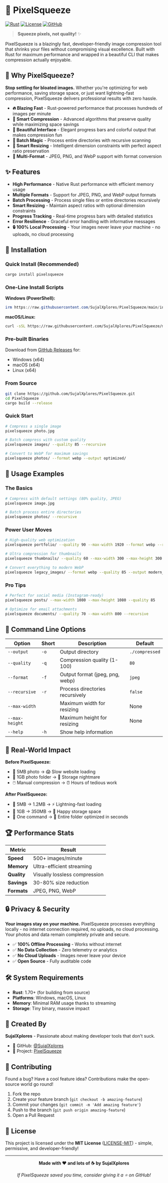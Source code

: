 # 🎨 PixelSqueeze

[![Rust](https://img.shields.io/badge/rust-1.70+-orange.svg)](https://www.rust-lang.org)
[![License](https://img.shields.io/badge/license-MIT%20OR%20Apache--2.0-blue.svg)](LICENSE)
[![GitHub](https://img.shields.io/badge/github-SujalXplores/PixelSqueeze-blue.svg)](https://github.com/SujalXplores/PixelSqueeze)

> **Squeeze pixels, not quality!** ✨

PixelSqueeze is a blazingly fast, developer-friendly image compression tool that shrinks your files without compromising visual excellence. Built with Rust for maximum performance and wrapped in a beautiful CLI that makes compression actually enjoyable.

## 🚀 Why PixelSqueeze?

**Stop settling for bloated images.** Whether you're optimizing for web performance, saving storage space, or just want lightning-fast compression, PixelSqueeze delivers professional results with zero hassle.

- **🔥 Blazing Fast** - Rust-powered performance that processes hundreds of images per minute
- **🎯 Smart Compression** - Advanced algorithms that preserve quality while maximizing space savings
- **🌈 Beautiful Interface** - Elegant progress bars and colorful output that makes compression fun
- **🔄 Batch Magic** - Process entire directories with recursive scanning
- **📐 Smart Resizing** - Intelligent dimension constraints with perfect aspect ratio preservation
- **🎨 Multi-Format** - JPEG, PNG, and WebP support with format conversion

## ✨ Features

- **High Performance** - Native Rust performance with efficient memory usage
- **Multiple Formats** - Support for JPEG, PNG, and WebP output formats
- **Batch Processing** - Process single files or entire directories recursively
- **Smart Resizing** - Maintain aspect ratios with optional dimension constraints
- **Progress Tracking** - Real-time progress bars with detailed statistics
- **Error Resilience** - Graceful error handling with informative messages
- **🔒 100% Local Processing** - Your images never leave your machine - no uploads, no cloud processing

## 🚀 Installation

### Quick Install (Recommended)
```bash
cargo install pixelsqueeze
```

### One-Line Install Scripts
**Windows (PowerShell):**
```powershell
irm https://raw.githubusercontent.com/SujalXplores/PixelSqueeze/main/install.ps1 | iex
```

**macOS/Linux:**
```bash
curl -sSL https://raw.githubusercontent.com/SujalXplores/PixelSqueeze/main/install.sh | bash
```

### Pre-built Binaries
Download from [GitHub Releases](https://github.com/SujalXplores/PixelSqueeze/releases) for:
- Windows (x64)
- macOS (x64) 
- Linux (x64)

### From Source
```bash
git clone https://github.com/SujalXplores/PixelSqueeze.git
cd PixelSqueeze
cargo build --release
```

### Quick Start
```bash
# Compress a single image
pixelsqueeze photo.jpg

# Batch compress with custom quality
pixelsqueeze images/ --quality 85 --recursive

# Convert to WebP for maximum savings
pixelsqueeze photos/ --format webp --output optimized/
```

## 💫 Usage Examples

### The Basics
```bash
# Compress with default settings (80% quality, JPEG)
pixelsqueeze image.jpg

# Batch process entire directories
pixelsqueeze photos/ --recursive
```

### Power User Moves
```bash
# High-quality web optimization
pixelsqueeze portfolio/ --quality 90 --max-width 1920 --format webp --recursive

# Ultra compression for thumbnails
pixelsqueeze thumbnails/ --quality 60 --max-width 300 --max-height 300

# Convert everything to modern WebP
pixelsqueeze legacy_images/ --format webp --quality 85 --output modern_images/
```

### Pro Tips
```bash
# Perfect for social media (Instagram-ready)
pixelsqueeze posts/ --max-width 1080 --max-height 1080 --quality 85

# Optimize for email attachments
pixelsqueeze documents/ --quality 70 --max-width 800 --recursive
```

## 🎯 Command Line Options

| Option | Short | Description | Default |
|--------|-------|-------------|---------|
| `--output` | `-o` | Output directory | `./compressed` |
| `--quality` | `-q` | Compression quality (1-100) | `80` |
| `--format` | `-f` | Output format (jpeg, png, webp) | `jpeg` |
| `--recursive` | `-r` | Process directories recursively | `false` |
| `--max-width` | | Maximum width for resizing | None |
| `--max-height` | | Maximum height for resizing | None |
| `--help` | `-h` | Show help information | |

## 🎯 Real-World Impact

**Before PixelSqueeze:**
- 📸 5MB photo → 😱 Slow website loading
- 📁 1GB photo folder → 💾 Storage nightmare
- 🖱️ Manual compression → ⏰ Hours of tedious work

**After PixelSqueeze:**
- 📸 5MB → 1.2MB → ⚡ Lightning-fast loading
- 📁 1GB → 350MB → 💚 Happy storage space
- 🔄 One command → 🚀 Entire folder optimized in seconds

## 🏆 Performance Stats

| Metric | Result |
|--------|--------|
| **Speed** | 500+ images/minute |
| **Memory** | Ultra-efficient streaming |
| **Quality** | Visually lossless compression |
| **Savings** | 30-80% size reduction |
| **Formats** | JPEG, PNG, WebP |

## 🔒 Privacy & Security

**Your images stay on your machine.** PixelSqueeze processes everything locally - no internet connection required, no uploads, no cloud processing. Your photos and data remain completely private and secure.

- ✅ **100% Offline Processing** - Works without internet
- ✅ **No Data Collection** - Zero telemetry or analytics
- ✅ **No Cloud Uploads** - Images never leave your device
- ✅ **Open Source** - Fully auditable code

## 🛠️ System Requirements

- **Rust**: 1.70+ (for building from source)
- **Platforms**: Windows, macOS, Linux
- **Memory**: Minimal RAM usage thanks to streaming
- **Storage**: Tiny binary, massive impact

## 🌟 Created By

**SujalXplores** - Passionate about making developer tools that don't suck.

- 🐙 GitHub: [@SujalXplores](https://github.com/SujalXplores)
- 🚀 Project: [PixelSqueeze](https://github.com/SujalXplores/PixelSqueeze)

## 🤝 Contributing

Found a bug? Have a cool feature idea? Contributions make the open-source world go round!

1. Fork the repo
2. Create your feature branch (`git checkout -b amazing-feature`)
3. Commit your changes (`git commit -m 'Add amazing feature'`)
4. Push to the branch (`git push origin amazing-feature`)
5. Open a Pull Request

## 📄 License

This project is licensed under the **MIT License** ([LICENSE-MIT](LICENSE-MIT)) - simple, permissive, and developer-friendly!

---

<div align="center">

**Made with ❤️ and lots of ☕ by SujalXplores**

*If PixelSqueeze saved you time, consider giving it a ⭐ on GitHub!*

</div>
